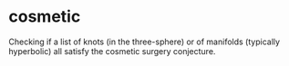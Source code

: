 # cosmetic
Checking if a list of knots (in the three-sphere) or of manifolds (typically hyperbolic) all satisfy the cosmetic surgery conjecture.
